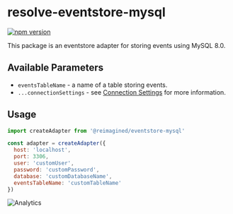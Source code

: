 # **resolve-eventstore-mysql**
[![npm version](https://badge.fury.io/js/resolve-eventstore-mysql.svg)](https://badge.fury.io/js/resolve-eventstore-mysql)

This package is an eventstore adapter for storing events using MySQL 8.0.

## Available Parameters

* `eventsTableName` - a name of a table storing events.
* `...connectionSettings` - see [Connection Settings](https://www.npmjs.com/package/mysql2#first-query) for more information.

## Usage

```js
import createAdapter from '@reimagined/eventstore-mysql'

const adapter = createAdapter({
  host: 'localhost',
  port: 3306,
  user: 'customUser',
  password: 'customPassword',
  database: 'customDatabaseName',
  eventsTableName: 'customTableName'
})
```

![Analytics](https://ga-beacon.appspot.com/UA-118635726-1/packages-resolve-eventstore-mysql-readme?pixel)
